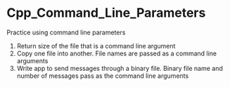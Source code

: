 # Cpp_Command_Line_Parameters
Practice using command line parameters

1. Return size of the file that is a command line argument
2. Copy one file into another. File names are passed as a command line arguments
3. Write app to send messages through a binary file. Binary file name and number of messages pass as the command line arguments
